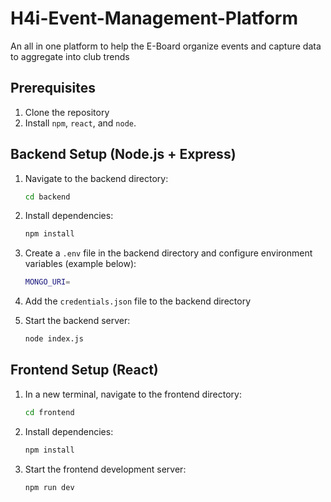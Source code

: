 # H4i-Event-Management-Platform
An all in one platform to help the E-Board organize events and capture data to aggregate into club trends

## Prerequisites
1. Clone the repository
2. Install `npm`, `react`, and `node`.

## Backend Setup (Node.js + Express)

1. Navigate to the backend directory:
   ```sh
   cd backend
   ```
2. Install dependencies:
   ```sh
   npm install
   ```
3. Create a `.env` file in the backend directory and configure environment variables (example below):
   ```sh
   MONGO_URI=
   ```
4. Add the `credentials.json` file to the backend directory

5. Start the backend server:
   ```sh
   node index.js
   ```

## Frontend Setup (React)

1. In a new terminal, navigate to the frontend directory:
   ```sh
   cd frontend
   ```
2. Install dependencies:
   ```sh
   npm install
   ```
3. Start the frontend development server:
   ```sh
   npm run dev
   ```
